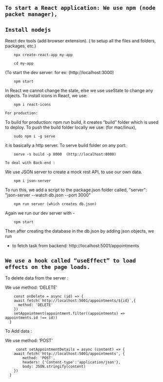 ## `To start a React application: We use npm (node packet manager),` 

## `Install nodejs`
React dev tools (add browser extension).
( to setup all the files and folders, packages, etc.)
```
    npx create-react-app my-app 
```
```
    cd my-app
```
(To start the dev server: for ex: (http://localhost:3000)
```
    npm start 
```
In React we cannot change the state, else we use useState to change any objects.
To install icons in React, we use:
```
    npm i react-icons
```
`For production:`

To build for production: npm run build, it creates “build” folder which is used to deploy.
To push the build folder locally we use: 
(for mac/linux),
```
    sudo npm i -g serve  
```
it is basically a http server.
To serve build folder on any port: 
```
    serve -s build -p 8000  (http://localhost:8000)
```

`To deal with Back-end :`

We use JSON server to create a mock rest API, to use our own data.
```
    npm i json-server 
```
To run this, we add a script to the package.json folder called,
"server": "json-server --watch db.json --port 3000"

```
    npm run server (which creates db.json)
```
Again we run our dev server with - 
```
    npm start
```
Then after creating the database in the db.json by adding json objects, we run
- to fetch task from backend: http://localhost:5001/appointments

## `We use a hook called “useEffect” to load effects on the page loads.`

To delete data from the server : 

We use method: ‘DELETE’
```
    const onDelete = async (id) => {
    await fetch(`http://localhost:5001/appointments/${id}`,{
      method: 'DELETE'
    })
    setAppointment(appointment.filter((appointments) => appointments.id !== id))
  }
```

To Add data :

We use method: ‘POST’
```
     const setAppointmentDetails = async (content) => {
    await fetch('http://localhost:5001/appointments', {
        method: 'POST',
        headers: {'Content-type':'application/json'},
        body: JSON.stringify(content)
    })
  }
```
